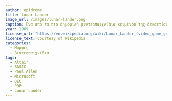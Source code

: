 ```yaml
---
author: epidrome
title: Lunar Lander 
image_url: /images/lunar-lander.png
caption: Ένα από τα πιο δημοφιλή βιντεοπαιχνίδια κειμένου της δεκαετίας του 1970 είναι το Lunar Lander, το οποίο είναι εμπνευσμένο από την προσγείωση του πρώτου ανθρώπου στο φεγγάρι. Η αρχική εκδοχή του παιχνιδιού παρουσιάζει με κείμενο την τρέχουσα κατάσταση του διαστημοπλοίου και ο χρήστης δίνει μια τιμή για την ώθηση των πυραύλων, πράγμα εύκολο να υλοποιηθεί στην γλώσσα προγραματισμού BASIC και κάτι που το έκανε ακόμη πιο δημοφιλές για όσους έκαναν τα πρώτα βήματα με τους υπολογιστές εκείνη την εποχή ειδικά σε συστήματα χωρίς γραφικά όπως τα PDP, Altair.
year: 1969 
license_url: "https://en.wikipedia.org/wiki/Lunar_Lander_(video_game_genre)#/media/File:Lunar_Lander_Rocket_gameplay.png" 
license_text: Courtesy of Wikipedia
categories:
  - Μορφές
  - Βιντεοπαιχνίδια 
tags:
  - Altair
  - BASIC
  - Paul Allen
  - Microsoft
  - DEC
  - PDP
  - Lunar Lander
---
```

